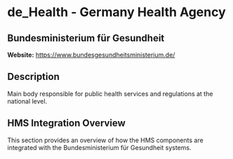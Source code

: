 # de_Health - Germany Health Agency

## Bundesministerium für Gesundheit

**Website:** https://www.bundesgesundheitsministerium.de/

## Description

Main body responsible for public health services and regulations at the national level.

## HMS Integration Overview

This section provides an overview of how the HMS components are integrated with the Bundesministerium für Gesundheit systems.
